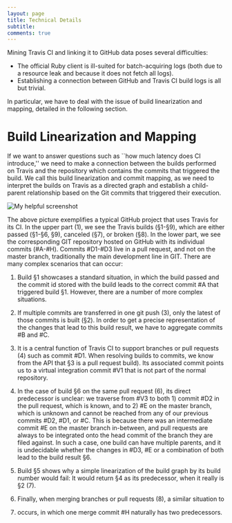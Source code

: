 ```yaml
---
layout: page
title: Technical Details
subtitle:
comments: true
---
```


Mining Travis CI and linking it to GitHub data poses several difficulties:

- The official Ruby client is ill-suited for batch-acquiring logs (both due to a
resource leak and because it does not fetch all logs).
- Establishing a connection between GitHub and Travis CI build logs is all but
trivial.

In particular, we have to deal with the issue of build linearization and
mapping, detailed in the following section.

# Build Linearization and Mapping
If we want to answer questions such as ``how much latency does CI
introduce,'' we need to make a connection between the builds performed
on Travis and the repository which contains the commits that triggered
the build. We call this build linearization and commit mapping, as we
need to interpret the builds on Travis as a directed graph and
establish a child-parent relationship based on the Git commits that
triggered their execution.

![My helpful screenshot](../img/git-travis-matching.png)

The above picture exemplifies a typical GitHub project that uses Travis for its
CI. In the upper part (1), we see the Travis builds (§1-§9), which are either
passed (§1-§6, §9), canceled (§7), or broken (§8). In the lower part, we see
the corresponding GIT repository hosted on GitHub with its individual commits
(#A-#H).  Commits #D1-#D3 live in a pull request, and not on the master branch,
traditionally the main development line in GIT. There are many complex
scenarios that can occur:

1. Build §1 showcases a standard situation, in which the build
passed and the commit id stored with the build leads to the correct
commit #A that triggered build §1. However, there are a number of
more complex situations.

2. If multiple commits are transferred in one git push (3), only the latest of
those commits is built (§2). In order to get a precise representation of the
changes that lead to this build result, we have to aggregate commits #B and #C.

3. It is a central function of Travis CI to support branches or pull requests
(4) such as commit #D1. When resolving builds to commits, we know from the API
that §3 is a pull request build). Its associated commit points us to a virtual
integration commit #V1 that is not part of the normal repository.

4. In the case of build §6 on the same pull request (6), its direct predecessor
is unclear: we traverse from #V3 to both 1) commit #D2 in the pull request,
which is known, and to 2) #E on the master branch, which is unknown and cannot
be reached from any of our previous commits #D2, #D1, or #C. This is because
there was an intermediate commit #E on the master branch in-between, and pull
requests are always to be integrated onto the head commit of the branch they
are filed against. In such a case, one build can have multiple parents, and it
is undecidable whether the changes in #D3, #E or a combination of both lead to
the build result §6.

5. Build §5 shows why a simple linearization of the build graph
by its build number would fail: It would return §4 as its predecessor, when it
really is §2 (7).

6. Finally, when merging branches or pull requests (8), a similar situation to
3. occurs, in which one merge commit #H naturally has two predecessors.
